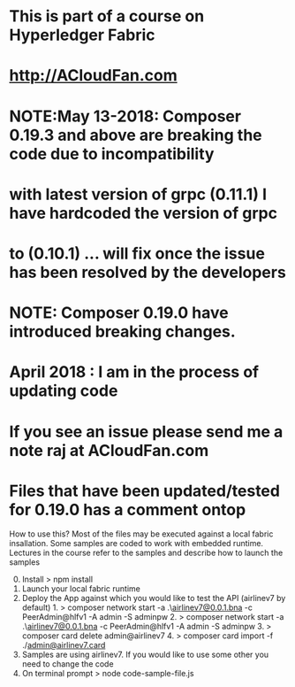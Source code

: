 # This is part of a course on Hyperledger Fabric
# http://ACloudFan.com

# NOTE:May 13-2018: Composer 0.19.3 and above are breaking the code due to incompatibility
# with latest version of grpc (0.11.1) I have hardcoded the version of grpc
# to (0.10.1) ... will fix once the issue has been resolved by the developers

# NOTE: Composer 0.19.0 have introduced breaking changes. 
# April 2018 : I am in the process of updating code 
#              If you see an issue please send me a note raj at ACloudFan.com
#              Files that have been updated/tested for 0.19.0 has a comment ontop

How to use this?
Most of the files may be executed against a local fabric insallation.
Some samples are coded to work with embedded runtime.
Lectures in the course refer to the samples and describe how to launch the samples

0. Install    > npm install
1. Launch your local fabric runtime
2. Deploy the App against which you would like to test the API (airlinev7 by default)
       1.   > composer network start -a .\airlinev7@0.0.1.bna -c PeerAdmin@hlfv1 -A admin -S adminpw
       2.   > composer network start -a .\airlinev7@0.0.1.bna -c PeerAdmin@hlfv1 -A admin -S adminpw
       3.   > composer card delete admin@airlinev7
       4.   > composer card import -f ./admin@airlinev7.card
3. Samples are using airlinev7. If you would like to use some other you need to change the code
4. On terminal prompt   >  node code-sample-file.js
